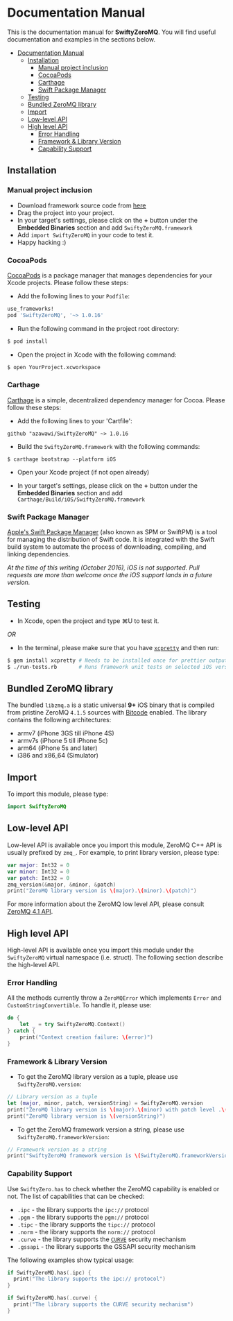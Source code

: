 # Documentation Manual

This is the documentation manual for **SwiftyZeroMQ**. You will find useful
documentation and examples in the sections below.

- [Documentation Manual](#documentation-manual)
  - [Installation](#installation)
    - [Manual project inclusion](#manual-project-inclusion)
    - [CocoaPods](#cocoapods)
    - [Carthage](#carthage)
    - [Swift Package Manager](#swift-package-manager)
  - [Testing](#testing)
  - [Bundled ZeroMQ library](#bundled-zeromq-library)
  - [Import](#import)
  - [Low-level API](#low-level-api)
  - [High level API](#high-level-api)
    - [Error Handling](#error-handling)
    - [Framework & Library Version](#framework-library-version)
    - [Capability Support](#capabilityfeature-support)

## Installation

### Manual project inclusion

* Download framework source code from [here](https://github.com/azawawi/SwiftyZeroMQ/releases/)
* Drag the project into your project.
* In your target's settings, please click on the **+** button under the
**Embedded Binaries** section and add `SwiftyZeroMQ.framework`
* Add `import SwiftyZeroMQ` in your code to test it.
* Happy hacking :)

### CocoaPods

[CocoaPods](http://cocoapods.org) is a package manager that manages dependencies
for your Xcode projects. Please follow these steps:

- Add the following lines to your `Podfile`:
```ruby
use_frameworks!
pod 'SwiftyZeroMQ', '~> 1.0.16'
```

- Run the following command in the project root directory:
```bash
$ pod install
```

- Open the project in Xcode with the following command:
```bash
$ open YourProject.xcworkspace
```

### Carthage

[Carthage](http://github.com/Carthage/Carthage) is a simple, decentralized
dependency manager for Cocoa. Please follow these steps:

- Add the following lines to your 'Cartfile':
```
github "azawawi/SwiftyZeroMQ" ~> 1.0.16
```

- Build the `SwiftyZeroMQ.framework` with the following commands:
```
$ carthage bootstrap --platform iOS
```

- Open your Xcode project (if not open already)

- In your target's settings, please click on the **+** button under the
**Embedded Binaries** section and add
`Carthage/Build/iOS/SwiftyZeroMQ.framework`

### Swift Package Manager

[Apple's Swift Package Manager](http://swift.org/package-manager) (also known as
SPM or SwiftPM) is a tool for managing the distribution of Swift code. It is
integrated with the Swift build system to automate the process of downloading,
compiling, and linking dependencies.

*At the time of this writing (October 2016), iOS is not supported.
Pull requests are more than welcome once the iOS support lands in a future
version.*

## Testing

- In Xcode, open the project and type ⌘U to test it.

*OR*

- In the terminal, please make sure that you have
[`xcpretty`](https://github.com/supermarin/xcpretty) and then run:
```bash
$ gem install xcpretty # Needs to be installed once for prettier output
$ ./run-tests.rb       # Runs framework unit tests on selected iOS versions
```

## Bundled ZeroMQ library

The bundled `libzmq.a` is a static universal **9+** iOS binary that is compiled
from pristine ZeroMQ `4.1.5` sources with [Bitcode](https://developer.apple.com/library/content/documentation/IDEs/Conceptual/AppDistributionGuide/AppThinning/AppThinning.html) enabled. The library contains the following architectures:
- armv7  (iPhone 3GS till iPhone 4S)
- armv7s (iPhone 5 till iPhone 5c)
- arm64  (iPhone 5s and later)
- i386 and x86_64  (Simulator)

## Import

To import this module, please type:

```swift
import SwiftyZeroMQ
```

## Low-level API

Low-level API is available once you import this module, ZeroMQ C++ API is
usually prefixed by `zmq_`. For example, to print library version, please
type:

```swift
var major: Int32 = 0
var minor: Int32 = 0
var patch: Int32 = 0
zmq_version(&major, &minor, &patch)
print("ZeroMQ library version is \(major).\(minor).\(patch)")
```

For more information about the ZeroMQ low level API, please consult
[ZeroMQ 4.1 API](http://api.zeromq.org/4-1:_start).

## High level API

High-level API is available once you import this module under the `SwiftyZeroMQ`
virtual namespace (i.e. struct). The following section describe the high-level
API.

### Error Handling

All the methods currently throw a `ZeroMQError` which implements `Error` and
`CustomStringConvertible`. To handle it, please use:

```swift
do {
    let _ = try SwiftyZeroMQ.Context()
} catch {
    print("Context creation failure: \(error)")
}
```

### Framework & Library Version

- To get the ZeroMQ library version as a tuple, please use
`SwiftyZeroMQ.version`:

```swift
// Library version as a tuple
let (major, minor, patch, versionString) = SwiftyZeroMQ.version
print("ZeroMQ library version is \(major).\(minor) with patch level .\(patch)")
print("ZeroMQ library version is \(versionString)")
```

- To get the ZeroMQ framework version a string, please use
`SwiftyZeroMQ.frameworkVersion`:

```swift
// Framework version as a string
print("SwiftyZeroMQ framework version is \(SwiftyZeroMQ.frameworkVersion)")
```

### Capability Support

Use `SwiftyZero.has` to check whether the ZeroMQ capability is enabled or not.
The list of capabilities that can be checked:
- `.ipc`    - the library supports the `ipc://` protocol
- `.pgm`    - the library supports the `pgm://` protocol
- `.tipc`   - the library supports the `tipc://` protocol
- `.norm`   - the library supports the `norm://` protocol
- `.curve`  - the library supports the [`CURVE`](http://curvezmq.org) security
  mechanism
- `.gssapi` - the library supports the GSSAPI security mechanism

The following examples show typical usage:

```swift
if SwiftyZeroMQ.has(.ipc) {
  print("The library supports the ipc:// protocol")
}

if SwiftyZeroMQ.has(.curve) {
  print("The library supports the CURVE security mechanism")
}
```
